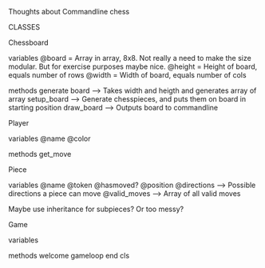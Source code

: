 Thoughts about Commandline chess

CLASSES

Chessboard

  variables
    @board = Array in array, 8x8. Not really a need to make the size modular. But for exercise purposes maybe nice.
    @height = Height of board, equals number of rows
    @width = Width of board, equals number of cols

  methods
    generate board --> Takes width and heigth and generates array of array
    setup_board --> Generate chesspieces, and puts them on board in starting position
    draw_board --> Outputs board to commandline

Player

  variables
    @name
    @color

  methods
    get_move


Piece

  variables
    @name
    @token
    @hasmoved?
    @position
    @directions --> Possible directions a piece can move
    @valid_moves --> Array of all valid moves



Maybe use inheritance for subpieces? Or too messy?

Game

  variables

  methods
    welcome
    gameloop
    end
    cls
    
    

